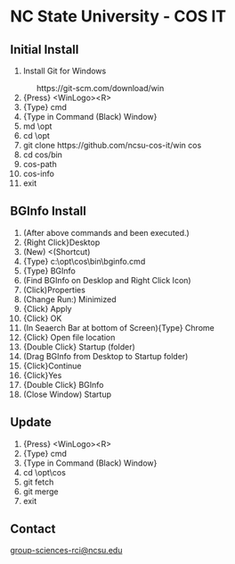# NC State University - COS IT
## Initial Install
<ol>
 <li>Install Git for Windows </li>
 <ul>
    <li<a href="https://git-scm.com/download/win">https://git-scm.com/download/win</a></li>
 </ul>
 <li>{Press} &lt;WinLogo&gt;&lt;R&gt;</li>
 <li>{Type} cmd </li>
 <li>{Type in Command (Black) Window}
 <li>md \opt</li>
 <li>cd \opt</li>
 <li>git clone https://github.com/ncsu-cos-it/win cos</li>
 <li>cd cos/bin</li>
 <li>cos-path</li>
 <li>cos-info</li>
 <li>exit</li>
</ol>

## BGInfo Install
<ol>
   <li>(After above commands and been executed.)</li>
   <li>{Right Click}Desktop</li>
   <li>(New) &lt;(Shortcut)</li>
   <li>{Type} c:\opt\cos\bin\bginfo.cmd</li>
   <li>{Type} BGInfo</li>
   <li>(Find BGInfo on Desklop and Right Click Icon)</li>
   <li>(Click)Properties</li>
   <li>(Change Run:) Minimized</li>
   <li>{Click} Apply</li>
   <li>{Click} OK</li>
   <li>(In Seaerch Bar at bottom of Screen){Type} Chrome</li>
   <li>{Click} Open file location</li>
   <li>{Double Click} Startup (folder)</li>
   <li>(Drag BGInfo from Desktop to Startup folder)</li>
   <li>{Click}Continue</li>
   <li>{Click}Yes</li>
   <li>{Double Click} BGInfo</li>
   <li>(Close Window) Startup</li>
</ol>

## Update
<ol>
 <li>{Press} &lt;WinLogo&gt;&lt;R&gt;</li>
 <li>{Type} cmd </li>
 <li>{Type in Command (Black) Window}
 <li>cd \opt\cos</li>
 <li>git fetch</li>
 <li>git merge</li>
 <li>exit</li>
</ol>

## Contact
<a href="mailto:group-sciences-rci@ncsu.edu">group-sciences-rci@ncsu.edu</a><br>

